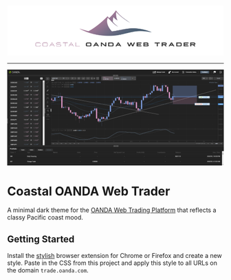 ![Coastal Theme](/assets/coastal-banner-oanda-web-trader.png?raw=true "Coastal theme for OANDA web trading platform")

---

![Coastal Theme](/assets/screenshot.png?raw=true "Coastal theme for OANDA web trading platform")

# Coastal OANDA Web Trader

A minimal dark theme for the [OANDA Web Trading Platform](https://www.oanda.com/) that reflects a classy Pacific coast mood.

## Getting Started

Install the [stylish](https://chrome.google.com/webstore/detail/stylish-custom-themes-for/fjnbnpbmkenffdnngjfgmeleoegfcffe) browser extension for Chrome or Firefox and create a new style. Paste in the CSS from this project and apply this style to all URLs on the domain `trade.oanda.com`.